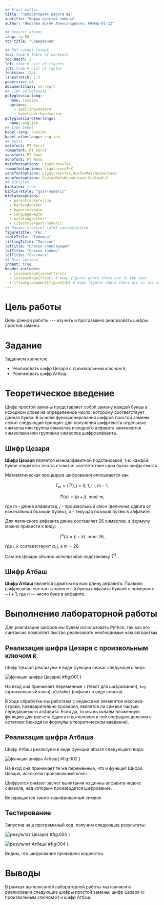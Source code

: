 ```yaml
---
## Front matter
title: "Лабораторная работа №1"
subtitle: "Шифры простой замены"
author: "Яковлев Артём Александрович, НФИмд-01-22"

## Generic otions
lang: ru-RU
toc-title: "Содержание"

## Pdf output format
toc: true # Table of contents
toc-depth: 2
lof: true # List of figures
lot: true # List of tables
fontsize: 12pt
linestretch: 1.5
papersize: a4
documentclass: scrreprt
## I18n polyglossia
polyglossia-lang:
  name: russian
  options:
	- spelling=modern
	- babelshorthands=true
polyglossia-otherlangs:
  name: english
## I18n babel
babel-lang: russian
babel-otherlangs: english
## Fonts
mainfont: PT Serif
romanfont: PT Serif
sansfont: PT Sans
monofont: PT Mono
mainfontoptions: Ligatures=TeX
romanfontoptions: Ligatures=TeX
sansfontoptions: Ligatures=TeX,Scale=MatchLowercase
monofontoptions: Scale=MatchLowercase,Scale=0.9
## Biblatex
biblatex: true
biblio-style: "gost-numeric"
biblatexoptions:
  - parentracker=true
  - backend=biber
  - hyperref=auto
  - language=auto
  - autolang=other*
  - citestyle=gost-numeric
## Pandoc-crossref LaTeX customization
figureTitle: "Рис."
tableTitle: "Таблица"
listingTitle: "Листинг"
lofTitle: "Список иллюстраций"
lotTitle: "Список таблиц"
lolTitle: "Листинги"
## Misc options
indent: true
header-includes:
  - \usepackage{indentfirst}
  - \usepackage{float} # keep figures where there are in the text
  - \floatplacement{figure}{H} # keep figures where there are in the text
---
```


# Цель работы

Цель данной работы --- изучить и программно реализовать шифры простой замены.

# Задание

Заданием является:

- Реализовать шифр Цезаря с произвольным ключом $k$;
- Реализовать шифр Атбаш.

# Теоретическое введение

Шифр простой замены представляет собой замену каждой буквы в исходном слове на определенное число, которому соответствует данная буква. В основе функционирования шифров простой замены лежит следующий принцип: для получения шифртекста отдельные символы или группы символов исходного алфавита заменяются символами или группами символов шифроалфавита. 

## Шифр Цезаря

**Шифр Цезаря** является моноалфавитной подстановкой, т.е. каждой букве открытого текста ставится соответствие одна буква шифротекста.

Математическая процедура шифрования описывается как

$$
T_m = \left\{T^j\right\},j=0,1,\cdots,m-1,
$$

$$
T^j(a)=(a+j)\mod{m},
$$

где $m$ - длина алфавитаа, $j$ - произвольный ключ (величина сдвига от изначальной позиции буквы), $a$ - текущая позиция буквы в алфавите.

Для латинского алфавита длина составляет 26 символов, а формулу можно привести к виду:

$$
T^k(i)=(i+k)\mod{26},
$$

где $i,k$ соответствуют $a,j$, а $m=26$.

Сам же Цезарь обычно использовал подстановку $T^3$.

## Шифр Атбаш

**Шифр Атбаш** является сдвигом на всю длину алфавита. Правило шифрования состоит в замене $i$-й буквы алфавита буквой с номером $n-i+1$, где $n$ — число букв в алфавите.

# Выполнение лабораторной работы

Для реализации шифров мы будем использовать Python, так как его синтаксис позволяет быстро реализовать необходимые нам алгоритмы.

## Реализация шифра Цезаря c произвольным ключом $k$

Шифр Цезаря реализуем в виде функции ceasar следующего вида:

![функция шифра Цезаря](images/pic1.PNG){ #fig:001 }

На вход она принимает переменные `t` (текст для шифрования), `key` (произвольный ключ), `alphabet` (алфавит в виде списка).

В ходе обработке мы работаем с индексами элементов массива-строки, предварительно проверяя, является ли символ частью передаваемого алфавита. Если да, то мы вызываем вложенную функцию для расчета сдвига и выполняем к ней операцию деления с остатком (исходя из формулы в теоретическом введении).

## Реализация шифра Атбаша

Шифр Атбаш реализуем в виде функции atbash следующего вида:

![функция шифра Атбаш](images/pic2.PNG){ #fig:002 }

На вход она принимает те же переменные, что и функция Шифра Цезаря, исключая произвольный ключ.

Шифруется символ засчет вычитания из длины алфавита индекс символа, над которым производится шифрование.

Возвращается также зашифрованный символ.

## Тестирование

Запустив наш программный код, получим следующие результаты:

![результат Цезаря](images/pic3.PNG){ #fig:003 }

![результат Атбаш](images/pic4.PNG){ #fig:004 }

Видим, что шифрование проведено корректно.

# Выводы

В рамках выполненной лабораторной работы мы изучили и реализовали следующие шифры простой замены: шифр Цезаря (с произвольным ключом $k$) и шифр Атбаш.

